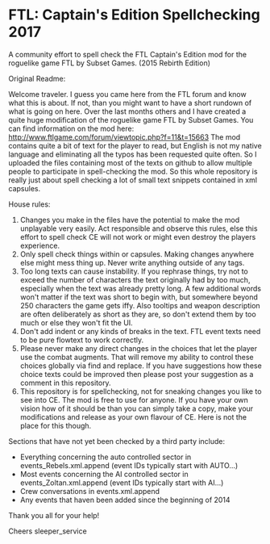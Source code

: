 FTL: Captain's Edition Spellchecking 2017
========================================
A community effort to spell check the FTL Captain's Edition mod for the roguelike game FTL by Subset Games.
(2015 Rebirth Edition)

Original Readme:

Welcome traveler. I guess you came here from the FTL forum and know what this is about. If not, than you might want to have a short rundown of what is going on here. Over the last months others and I have created a quite huge modification of the roguelike game FTL by Subset Games. You can find information on the mod here: http://www.ftlgame.com/forum/viewtopic.php?f=11&t=15663 The mod contains quite a bit of text for the player to read, but English is not my native language and eliminating all the typos has been requested quite often. So I uploaded the files containing most of the texts on github to allow multiple people to participate in spell-checking the mod. So this whole repository is really just about spell checking a lot of small text snippets contained in xml capsules.

House rules:

1. Changes you make in the files have the potential to make the mod unplayable very easily. Act responsible and observe this rules, else this effort to spell check CE will not work or might even destroy the players experience.
2. Only spell check things within <text> or <tooltip> capsules. Making changes anywhere else might mess thing up. Never write anything outside of any tags.
3. Too long texts can cause instability. If you rephrase things, try not to exceed the number of characters the text originally had by too much, especially when the text was already pretty long. A few additional words won't matter if the text was short to begin with, but somewhere beyond 250 characters the game gets iffy. Also tooltips and weapon description are often deliberately as short as they are, so don't extend them by too much or else they won't fit the UI.
4. Don't add indent or any kinds of breaks in the text. FTL event texts need to be pure flowtext to work correctly.
5. Please never make any direct changes in the choices that let the player use the combat augments. That will remove my ability to control these choices globally via find and replace. If you have suggestions how these choice texts could be improved then please post your suggestion as a comment in this repository.
6. This repository is for spellchecking, not for sneaking changes you like to see into CE. The mod is free to use for anyone. If you have your own vision how of it should be than you can simply take a copy, make your modifications and release as your own flavour of CE. Here is not the place for this though.

Sections that have not yet been checked by a third party include:
- Everything concerning the auto controlled sector in events_Rebels.xml.append (event IDs typically start with AUTO...)
- Most events concerning the AI controlled sector in events_Zoltan.xml.append (event IDs typically start with AI...)
- Crew conversations in events.xml.append
- Any events that haven been added since the beginning of 2014

Thank you all for your help!

Cheers
sleeper_service

